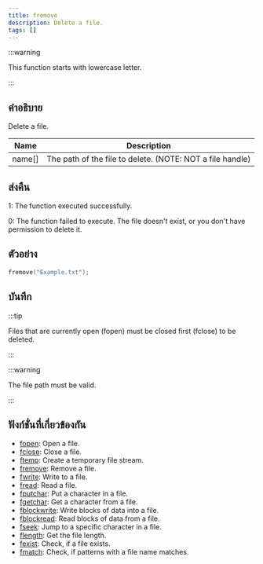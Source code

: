 ```yaml
---
title: fremove
description: Delete a file.
tags: []
---
```


:::warning

This function starts with lowercase letter.

:::

## คำอธิบาย

Delete a file.

| Name   | Description                                               |
| ------ | --------------------------------------------------------- |
| name[] | The path of the file to delete. (NOTE: NOT a file handle) |

## ส่งคืน

1: The function executed successfully.

0: The function failed to execute. The file doesn't exist, or you don't have permission to delete it.

## ตัวอย่าง

```c
fremove("Example.txt");
```

## บันทึก

:::tip

Files that are currently open (fopen) must be closed first (fclose) to be deleted.

:::

:::warning

The file path must be valid.

:::

## ฟังก์ชั่นที่เกี่ยวข้องกัน

- [fopen](../functions/fopen): Open a file.
- [fclose](../functions/fclose): Close a file.
- [ftemp](../functions/ftemp): Create a temporary file stream.
- [fremove](../functions/fremove): Remove a file.
- [fwrite](../functions/fwrite): Write to a file.
- [fread](../functions/fread): Read a file.
- [fputchar](../functions/fputchar): Put a character in a file.
- [fgetchar](../functions/fgetchar): Get a character from a file.
- [fblockwrite](../functions/fblockwrite): Write blocks of data into a file.
- [fblockread](../functions/fblockread): Read blocks of data from a file.
- [fseek](../functions/fseek): Jump to a specific character in a file.
- [flength](../functions/flength): Get the file length.
- [fexist](../functions/fexist): Check, if a file exists.
- [fmatch](../functions/fmatch): Check, if patterns with a file name matches.
